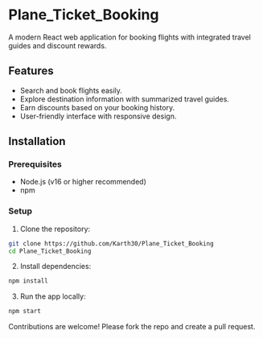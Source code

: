 # Plane_Ticket_Booking

A modern React web application for booking flights with integrated travel guides and discount rewards.

## Features

- Search and book flights easily.
- Explore destination information with summarized travel guides.
- Earn discounts based on your booking history.
- User-friendly interface with responsive design.

## Installation

### Prerequisites

- Node.js (v16 or higher recommended)
- npm

### Setup

1. Clone the repository:

```bash
git clone https://github.com/Karth30/Plane_Ticket_Booking
cd Plane_Ticket_Booking
```
2. Install dependencies:
 
```bash
npm install
```
3. Run the app locally:
   
```bash
npm start
```


Contributions are welcome! Please fork the repo and create a pull request.
